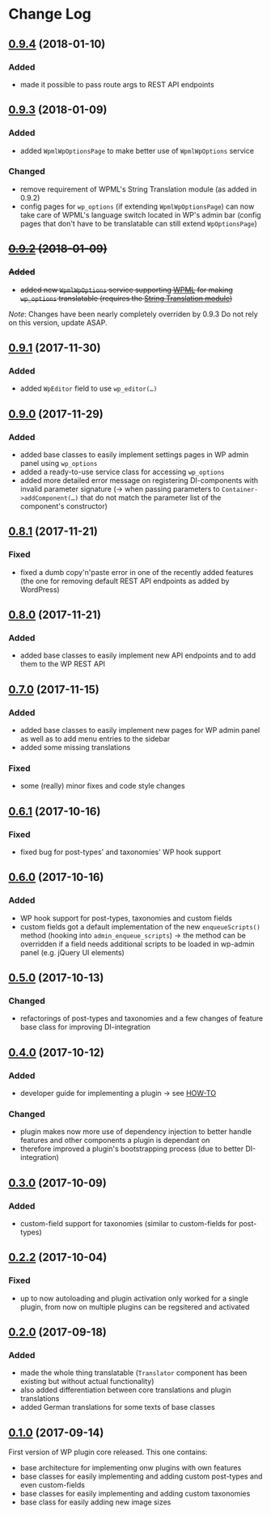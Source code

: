 # Change Log

## [0.9.4](https://github.com/Vierbeuter/wp-plugin-core/tree/0.9.4) (2018-01-10)
### Added
 * made it possible to pass route args to REST API endpoints

## [0.9.3](https://github.com/Vierbeuter/wp-plugin-core/tree/0.9.3) (2018-01-09)
### Added
 * added `WpmlWpOptionsPage` to make better use of `WpmlWpOptions` service

### Changed
 * remove requirement of WPML's String Translation module (as added in 0.9.2)
 * config pages for `wp_options` (if extending `WpmlWpOptionsPage`) can now take care of WPML's language switch located in WP's admin bar (config pages that don't have to be translatable can still extend `WpOptionsPage`)

## ~~[0.9.2](https://github.com/Vierbeuter/wp-plugin-core/tree/0.9.2) (2018-01-09)~~
### ~~Added~~
 * ~~added new `WpmlWpOptions` service supporting [WPML](https://wpml.org/) for making `wp_options` translatable (requires the [String Translation module](https://wpml.org/documentation/getting-started-guide/string-translation/))~~

*Note*: Changes have been nearly completely overriden by 0.9.3 Do not rely on this version, update ASAP.

## [0.9.1](https://github.com/Vierbeuter/wp-plugin-core/tree/0.9.1) (2017-11-30)
### Added
 * added `WpEditor` field to use `wp_editor(…)`

## [0.9.0](https://github.com/Vierbeuter/wp-plugin-core/tree/0.9.0) (2017-11-29)
### Added
 * added base classes to easily implement settings pages in WP admin panel using `wp_options`
 * added a ready-to-use service class for accessing `wp_options`
 * added more detailed error message on registering DI-components with invalid parameter signature (&rarr; when passing parameters to `Container->addComponent(…)` that do not match the parameter list of the component's constructor)

## [0.8.1](https://github.com/Vierbeuter/wp-plugin-core/tree/0.8.1) (2017-11-21)
### Fixed
 * fixed a dumb copy'n'paste error in one of the recently added features (the one for removing default REST API endpoints as added by WordPress)

## [0.8.0](https://github.com/Vierbeuter/wp-plugin-core/tree/0.8.0) (2017-11-21)
### Added
 * added base classes to easily implement new API endpoints and to add them to the WP REST API

## [0.7.0](https://github.com/Vierbeuter/wp-plugin-core/tree/0.7.0) (2017-11-15)
### Added
 * added base classes to easily implement new pages for WP admin panel as well as to add menu entries to the sidebar
 * added some missing translations

###  Fixed
 * some (really) minor fixes and code style changes

## [0.6.1](https://github.com/Vierbeuter/wp-plugin-core/tree/0.6.1) (2017-10-16)
### Fixed
 * fixed bug for post-types' and taxonomies' WP hook support

## [0.6.0](https://github.com/Vierbeuter/wp-plugin-core/tree/0.6.0) (2017-10-16)
### Added
 * WP hook support for post-types, taxonomies and custom fields
 * custom fields got a default implementation of the new `enqueueScripts()` method (hooking into `admin_enqueue_scripts`) &rarr; the method can be overridden if a field needs additional scripts to be loaded in wp-admin panel (e.g. jQuery UI elements)

## [0.5.0](https://github.com/Vierbeuter/wp-plugin-core/tree/0.5.0) (2017-10-13)
### Changed
 * refactorings of post-types and taxonomies and a few changes of feature base class for improving DI-integration

## [0.4.0](https://github.com/Vierbeuter/wp-plugin-core/tree/0.4.0) (2017-10-12)
### Added
 * developer guide for implementing a plugin &rarr; see [HOW-TO](./doc/HOW-TO.md)

### Changed
 * plugin makes now more use of dependency injection to better handle features and other components a plugin is dependant on
 * therefore improved a plugin's bootstrapping process (due to better DI-integration)

## [0.3.0](https://github.com/Vierbeuter/wp-plugin-core/tree/0.3.0) (2017-10-09)
### Added
 * custom-field support for taxonomies (similar to custom-fields for post-types) 

## [0.2.2](https://github.com/Vierbeuter/wp-plugin-core/tree/0.2.2) (2017-10-04)
### Fixed
 * up to now autoloading and plugin activation only worked for a single plugin, from now on multiple plugins can be regsitered and activated

## [0.2.0](https://github.com/Vierbeuter/wp-plugin-core/tree/0.2.0) (2017-09-18)
### Added
 * made the whole thing translatable (`Translator` component has been existing but without actual functionality)
 * also added differentiation between core translations and plugin translations
 * added German translations for some texts of base classes

## [0.1.0](https://github.com/Vierbeuter/wp-plugin-core/tree/0.1.0) (2017-09-14)
First version of WP plugin core released. This one contains:
 * base architecture for implementing onw plugins with own features
 * base classes for easily implementing and adding custom post-types and even custom-fields
 * base classes for easily implementing and adding custom taxonomies
 * base class for easily adding new image sizes
